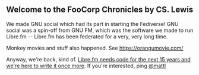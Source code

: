 ## Welcome to the FooCorp Chronicles by CS. Lewis

We made GNU social which had its part in starting the Fediverse! GNU social was a spin-off from GNU FM, which was the software we made to run Libre.fm -- Libre.fm has been federated for a very, very long time.

Monkey movies and stuff also happened. See https://orangumovie.com/

Anyway, we're back, kind of. [Libre.fm needs code for the next 15 years and we're here to write it once more](https://github.com/foocorp/hacienda). If you're interested, ping [@mattl](https://social.mat.tl/@mattl)
